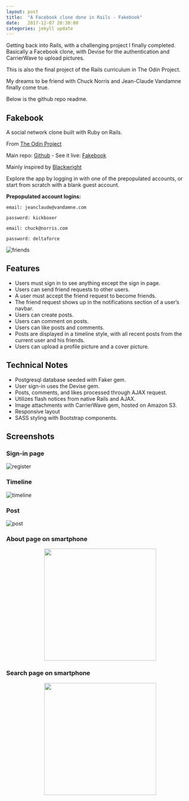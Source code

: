 ```yaml
---
layout: post
title:  "A Facebook clone done in Rails - Fakebook"
date:   2017-12-07 20:30:00
categories: jekyll update
---
```


Getting back into Rails, with a challenging project I finally completed. Basically a Facebook clone, with Devise for the authentication and CarrierWave to upload pictures. 

This is also the final project of the Rails curriculum in The Odin Project. 

My dreams to be friend with Chuck Norris and Jean-Claude Vandamne finally come true.

Below is the github repo readme.





## Fakebook

A social network clone built with Ruby on Rails.

From [The Odin Project](https://www.theodinproject.com/lessons/final-project)

Main repo: [Github](https://github.com/florianmainguy/fakebook) - See it live: [Fakebook](https://fm-fakebook.herokuapp.com/)

Mainly inspired by [Blackwright](https://github.com/blackwright/tracebook)

Explore the app by logging in with one of the prepopulated accounts, or start from scratch with a blank guest account.

**Prepopulated account logins:**

```
email: jeanclaude@vandamne.com

password: kickboxer
```

```
email: chuck@norris.com

password: deltaforce
```

![friends](https://github.com/florianmainguy/fakebook/blob/master/docs/friends.png?raw=true)

## Features

- Users must sign in to see anything except the sign in page.
- Users can send friend requests to other users.
- A user must accept the friend request to become friends.
- The friend request shows up in the notifications section of a user’s navbar.
- Users can create posts.
- Users can comment on posts.
- Users can like posts and comments.
- Posts are displayed in a timeline style, with all recent posts from the current user and his friends.
- Users can upload a profile picture and a cover picture.


## Technical Notes

- Postgresql database seeded with Faker gem.
- User sign-in uses the Devise gem.
- Posts, comments, and likes processed through AJAX request.
- Utilizes flash notices from native Rails and AJAX.
- Image attachments with CarrierWave gem, hosted on Amazon S3.
- Responsive layout
- SASS styling with Bootstrap components.

## Screenshots

### Sign-in page
![register](https://github.com/florianmainguy/fakebook/blob/master/docs/register.png?raw=true)

### Timeline
![timeline](https://github.com/florianmainguy/fakebook/blob/master/docs/timeline.png?raw=true)

### Post
![post](https://github.com/florianmainguy/fakebook/blob/master/docs/post.png?raw=true)

### About page on smartphone
<p align="center">
  <img width="300" src="https://github.com/florianmainguy/fakebook/blob/master/docs/about.png">
</p>

### Search page on smartphone
<p align="center">
  <img width="300" src="https://github.com/florianmainguy/fakebook/blob/master/docs/index.png">
</p>

